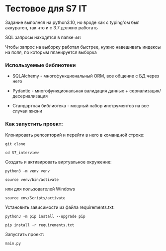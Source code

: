 # Тестовое для S7 IT

Задание выполнял на python3.10, но вроде как с typing'ом был аккуратен, так что
и с 3.7 должно работать

SQL запросы находятся в папке `ddl`

Чтобы запрос на выборку работал быстрее, нужно навешивать индексы на поля, по
которым планируется выборка

### Используемые библиотеки

- SQLAlchemy - многофункциональный ORM, все общение с БД через него
- Pydantic - многофункциональная валидация данных + сериализация/десериализация


- Стандартная библиотека - мощный набор инструментов на все случаи жизни

### Как запустить проект:

Клонировать репозиторий и перейти в него в командной строке:

```
git clone 
```

```
cd S7_interview
```

Cоздать и активировать виртуальное окружение:

```
python3 -m venv venv
```

```
source venv/bin/activate
```
или для пользователей Windows

```
source env/Scripts/activate
```

Установить зависимости из файла requirements.txt:

```
python3 -m pip install --upgrade pip
```

```
pip install -r requirements.txt
```

Запустить проект:
```
main.py
```
